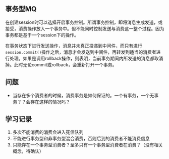 ## 事务型MQ
在创建session时可以选择开启事务控制。所谓事务控制，即将消息生成发送，或接受，消费操作放入一个事务中。但不能同时控制发送与消费这一整个过程。因为事务都是基于一个session下的操作。

在事务状态下进行发送操作，消息并未真正投递到中间件，而只有进行`session.commit()`操作之后，消息才会发送到中间件，再转发到适当的消费者进行处理。如果是调用rollback操作，则表明，当前事务期间内所发送的消息都取消掉。此时无论commit或rollback，会重新打开一个事务。

## 问题
- 当存在多个消费者的时候，消费事务是如何保证的。一个有事务，一个无事务？？会存在这样的情况吗？

## 学习记录
1. 多次不能消费的消费会进入死信队列
2. 不能进行事务型和非事务型混合消费，否则后到的消费者不能消费信息
3. 只能存在一个事务型消费者？至多只有一个事务型消费者在消费？（没有相关概念，待确认）
